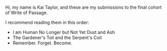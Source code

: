 Hi, my name is Kai Taylor, and these are my submissions to the final cohort of Write of Passage. 

I recommend reading them in this order:
- I am Human No Longer but Not Yet Dust and Ash
- The Gardener's Toil and the Serpent's Coil
- Remember. Forget. Become. 
